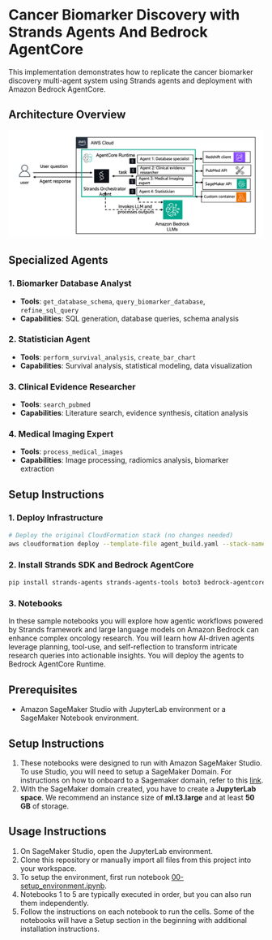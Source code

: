 # Cancer Biomarker Discovery with Strands Agents And Bedrock AgentCore

This implementation demonstrates how to replicate the cancer biomarker discovery multi-agent system using Strands agents and deployment with Amazon Bedrock AgentCore.

## Architecture Overview

![architecture](../images/Biomarker_agents_Strands_AgentCore.png)

## Specialized Agents

### 1. Biomarker Database Analyst
- **Tools**: `get_database_schema`, `query_biomarker_database`, `refine_sql_query`
- **Capabilities**: SQL generation, database queries, schema analysis

### 2. Statistician Agent  
- **Tools**: `perform_survival_analysis`, `create_bar_chart`
- **Capabilities**: Survival analysis, statistical modeling, data visualization

### 3. Clinical Evidence Researcher
- **Tools**: `search_pubmed`
- **Capabilities**: Literature search, evidence synthesis, citation analysis

### 4. Medical Imaging Expert
- **Tools**: `process_medical_images`
- **Capabilities**: Image processing, radiomics analysis, biomarker extraction

## Setup Instructions

### 1. Deploy Infrastructure
```bash
# Deploy the original CloudFormation stack (no changes needed)
aws cloudformation deploy --template-file agent_build.yaml --stack-name biomarker-agents
```

### 2. Install Strands SDK and Bedrock AgentCore
```bash
pip install strands-agents strands-agents-tools boto3 bedrock-agentcore bedrock-agentcore-starter-toolkit
```

### 3. Notebooks

In these sample notebooks you will explore how agentic workflows powered by Strands framework and large language models on Amazon Bedrock can enhance complex oncology research. You will learn how AI-driven agents leverage planning, tool-use, and self-reflection to transform intricate research queries into actionable insights. You will deploy the agents to Bedrock AgentCore Runtime. 

## Prerequisites

- Amazon SageMaker Studio with JupyterLab environment or a SageMaker Notebook environment.

## Setup Instructions

1. These notebooks were designed to run with Amazon SageMaker Studio. To use Studio, you will need to setup a SageMaker Domain. For instructions on how to onboard to a Sagemaker domain, refer to this [link](https://docs.aws.amazon.com/sagemaker/latest/dg/gs-studio-onboard.html).
2. With the SageMaker domain created, you have to create a **JupyterLab space**. We recommend an instance size of **ml.t3.large** and at least **50 GB** of storage.

## Usage Instructions

1. On SageMaker Studio, open the JupyterLab environment.
2. Clone this repository or manually import all files from this project into your workspace.
3. To setup the environment, first run notebook [00-setup_environment.ipynb](00-setup_environment.ipynb).
4. Notebooks 1 to 5 are typically executed in order, but you can also run them independently.
5. Follow the instructions on each notebook to run the cells. Some of the notebooks will have a Setup section in the beginning with additional installation instructions.
